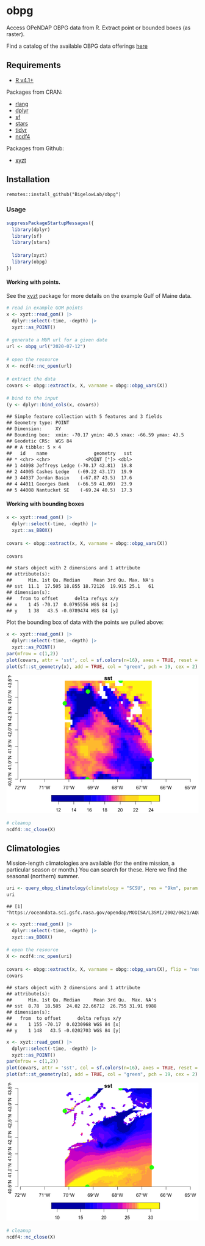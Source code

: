 obpg
================

Access OPeNDAP OBPG data from R. Extract point or bounded boxes (as
raster).

Find a catalog of the available OBPG data offerings
[here](https://oceandata.sci.gsfc.nasa.gov/opendap/)

## Requirements

- [R v4.1+](https://www.r-project.org/)

Packages from CRAN:

- [rlang](https://CRAN.R-project.org/package=rlang)
- [dplyr](https://CRAN.R-project.org/package=httr)
- [sf](https://CRAN.R-project.org/package=sf)
- [stars](https://CRAN.R-project.org/package=stars)
- [tidyr](https://CRAN.R-project.org/package=tidyr)
- [ncdf4](https://CRAN.R-project.org/package=ncdf4)

Packages from Github:

- [xyzt](https://github.com/BigelowLab/xyzt)

## Installation

    remotes::install_github("BigelowLab/obpg")

### Usage

``` r
suppressPackageStartupMessages({
  library(dplyr)
  library(sf)
  library(stars)
  
  library(xyzt)
  library(obpg)
})
```

#### Working with points.

See the [xyzt](https://github.com/BigelowLab/xyzt) package for more
details on the example Gulf of Maine data.

``` r
# read in example GOM points
x <- xyzt::read_gom() |>
  dplyr::select(-time, -depth) |>
  xyzt::as_POINT()

# generate a MUR url for a given date
url <- obpg_url("2020-07-12")

# open the resource
X <- ncdf4::nc_open(url)

# extract the data 
covars <- obpg::extract(x, X, varname = obpg::obpg_vars(X))

# bind to the input
(y <- dplyr::bind_cols(x, covars))
```

    ## Simple feature collection with 5 features and 3 fields
    ## Geometry type: POINT
    ## Dimension:     XY
    ## Bounding box:  xmin: -70.17 ymin: 40.5 xmax: -66.59 ymax: 43.5
    ## Geodetic CRS:  WGS 84
    ## # A tibble: 5 × 4
    ##   id    name                 geometry   sst
    ## * <chr> <chr>             <POINT [°]> <dbl>
    ## 1 44098 Jeffreys Ledge (-70.17 42.81)  19.8
    ## 2 44005 Cashes Ledge   (-69.22 43.17)  19.9
    ## 3 44037 Jordan Basin    (-67.87 43.5)  17.6
    ## 4 44011 Georges Bank   (-66.59 41.09)  23.9
    ## 5 44008 Nantucket SE    (-69.24 40.5)  17.3

#### Working with bounding boxes

``` r
x <- xyzt::read_gom() |>
  dplyr::select(-time, -depth) |>
  xyzt::as_BBOX()

covars <- obpg::extract(x, X, varname = obpg::obpg_vars(X))

covars
```

    ## stars object with 2 dimensions and 1 attribute
    ## attribute(s):
    ##      Min. 1st Qu. Median     Mean 3rd Qu. Max. NA's
    ## sst  11.1  17.505 18.855 18.72126  19.915 25.1   61
    ## dimension(s):
    ##   from to offset      delta refsys x/y
    ## x    1 45 -70.17  0.0795556 WGS 84 [x]
    ## y    1 38   43.5 -0.0789474 WGS 84 [y]

Plot the bounding box of data with the points we pulled above:

``` r
x <- xyzt::read_gom() |>
  dplyr::select(-time, -depth) |>
  xyzt::as_POINT()
par(mfrow = c(1,2))
plot(covars, attr = 'sst', col = sf.colors(n=16), axes = TRUE, reset = FALSE)
plot(sf::st_geometry(x), add = TRUE, col = "green", pch = 19, cex = 2)
```

![](README_files/figure-gfm/unnamed-chunk-4-1.png)<!-- -->

``` r
# cleanup
ncdf4::nc_close(X)
```

## Climatologies

Mission-length climatologies are available (for the entire mission, a
particular season or month.) You can search for these. Here we find the
seasonal (northern) summer.

``` r
uri <- query_obpg_climatology(climatology = "SCSU", res = "9km", param = "SST.sst")
uri
```

    ## [1] "https://oceandata.sci.gsfc.nasa.gov/opendap/MODISA/L3SMI/2002/0621/AQUA_MODIS.20020621_20220920.L3m.SCSU.SST.sst.9km.nc"

``` r
x <- xyzt::read_gom() |>
  dplyr::select(-time, -depth) |>
  xyzt::as_BBOX()

# open the resource
X <- ncdf4::nc_open(uri)

covars <- obpg::extract(x, X, varname = obpg::obpg_vars(X), flip = "none")
covars
```

    ## stars object with 2 dimensions and 1 attribute
    ## attribute(s):
    ##      Min. 1st Qu. Median     Mean 3rd Qu.  Max. NA's
    ## sst  8.78  18.585  24.02 22.66712  26.755 31.91 6988
    ## dimension(s):
    ##   from  to offset      delta refsys x/y
    ## x    1 155 -70.17  0.0230968 WGS 84 [x]
    ## y    1 148   43.5 -0.0202703 WGS 84 [y]

``` r
x <- xyzt::read_gom() |>
  dplyr::select(-time, -depth) |>
  xyzt::as_POINT()
par(mfrow = c(1,2))
plot(covars, attr = 'sst', col = sf.colors(n=16), axes = TRUE, reset = FALSE)
plot(sf::st_geometry(x), add = TRUE, col = "green", pch = 19, cex = 2)
```

![](README_files/figure-gfm/unnamed-chunk-8-1.png)<!-- -->

``` r
# cleanup
ncdf4::nc_close(X)
```
